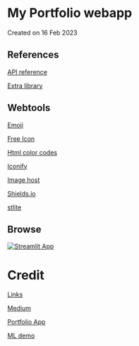 # My Portfolio webapp
Created on 16 Feb 2023

## References
[API reference](https://docs.streamlit.io/library/api-reference)

[Extra library](https://extras.streamlit.app/Badges)


## Webtools
[Emoji](https://emojifinder.com/home)

[Free Icon](https://www.flaticon.com/free-icons/login)

[Html color codes](https://htmlcolorcodes.com/)

[Iconify](https://iconify.design/)

[Image host](https://postimages.org/)

[Shields.io](https://shields.io/)

[stlite](https://github.com/whitphx/stlite)
   
## Browse
[![Streamlit App](https://static.streamlit.io/badges/streamlit_badge_black_white.svg)](https://siucheukyin-portfolio.streamlit.app/)

# Credit
[Links](https://github.com/streamlit/links)

[Medium](https://medium.com/data-science-in-your-pocket/building-portfolio-using-streamlit-ac215b8e74da)

[Portfolio App](https://github.com/dataprofessor/portfolio-app)

[ML demo](https://github.com/streamlit/demo-self-driving)
